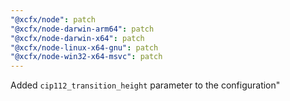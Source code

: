 ```yaml
---
"@xcfx/node": patch
"@xcfx/node-darwin-arm64": patch
"@xcfx/node-darwin-x64": patch
"@xcfx/node-linux-x64-gnu": patch
"@xcfx/node-win32-x64-msvc": patch
---
```


Added `cip112_transition_height` parameter to the configuration"
